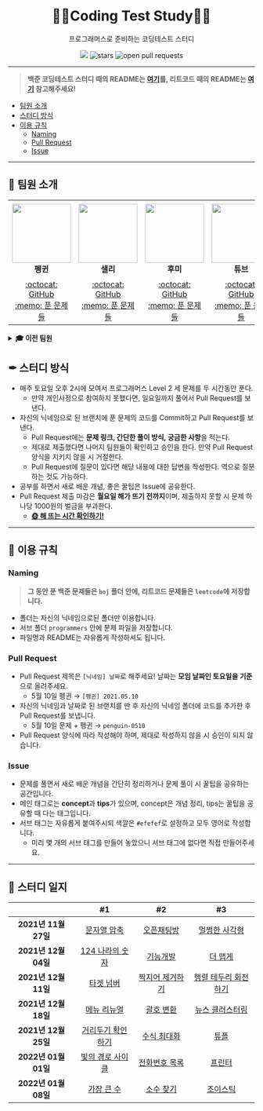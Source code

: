 <div align="center">
  <h1>👨‍💻Coding Test Study👩‍💻</h1>
  <p>프로그래머스로 준비하는 코딩테스트 스터디</p>
  <a href="https://hits.seeyoufarm.com"><img src="https://hits.seeyoufarm.com/api/count/incr/badge.svg?url=https%3A%2F%2Fgithub.com%2Fboostcamp-ai-tech-4%2Fcoding-test-study&count_bg=%2379C83D&title_bg=%23555555&icon=&icon_color=%23E7E7E7&title=hits&edge_flat=false"/></a>
  <img src="https://img.shields.io/github/stars/boostcamp-ai-tech-4/coding-test-study" alt="stars"/>
  <img src="https://img.shields.io/github/issues-pr/boostcamp-ai-tech-4/coding-test-study" alt="open pull requests"/>
</div>

---

> **백준 코딩테스트 스터디 때의 README는 [여기](/README_BOJ.md)를, 리트코드 때의 README는 [여기](/README_LeetCode.md) 참고해주세요!**

- [팀원 소개](#-팀원-소개)
- [스터디 방식](#-스터디-방식)
- [이용 규칙](#-이용-규칙)
  - [Naming](#naming)
  - [Pull Request](#pull-request)
  - [Issue](#issue)

---

## 👋 팀원 소개

<table>
    <tr height="160px">
        <td align="center" width="150px">
            <a href="https://github.com/CoodingPenguin"><img height="120px" width="120px" src="https://avatars.githubusercontent.com/u/37505775?s=460&u=44732fef53503e63d47192ce5c2de747eff5f0c6&v=4"/></a>
            <br />
            <strong>펭귄</strong>
        </td>
        <td align="center" width="150px">
            <a href="https://github.com/bsm8734"><img height="120px" width="120px" src="https://avatars.githubusercontent.com/u/35002768?s=460&v=4"/></a>
            <br />
            <strong>샐리</strong>
        </td>
        <td align="center" width="150px">
            <a href="https://github.com/opijae"><img height="120px" width="120px" src="https://avatars.githubusercontent.com/u/26226101?v=4"/></a>
            <br />
            <strong>후미</strong>
        </td>
        <td align="center" width="150px">
            <a href="https://github.com/peacecheejecake"><img height="120px" width="120px" src="https://avatars.githubusercontent.com/u/29668380?v=4"/></a>
            <br />
            <strong>튜브</strong>
        </td>
        <td align="center" width="150px">
            <a href="https://github.com/keeprainy"><img height="120px" width="120px" src="https://avatars.githubusercontent.com/u/38286295?v=4"/></a>
            <br />
            <strong>서폿</strong>
        </td>
    </tr>
    <tr height="50px">
        <td align="center">
            <a href="https://github.com/coodingpenguin">:octocat: GitHub</a>
            <br />
            <a href="./coodingpenguin">:memo: 푼 문제들</a>
        </td>
        <td align="center">
            <a href="https://github.com/bsm8734">:octocat: GitHub</a>
            <br />
            <a href="./sally">:memo: 푼 문제들</a>
        <td align="center">
            <a href="https://github.com/opijae">:octocat: GitHub</a>
            <br />
            <a href="./opijae">:memo: 푼 문제들</a>
        </td>
        <td align="center">
            <a href="https://github.com/peacecheejecake">:octocat: GitHub</a>
            <br />
            <a href="./peacecheejecake">:memo: 푼 문제들</a>
        </td>
        <td align="center">
            <a href="https://github.com/keeprainy">:octocat: GitHub</a>
            <br />
            <a href="./keeprainy">:memo: 푼 문제들</a>
        </td>
    </tr>
</table>

<details>
    <summary><strong>🎓 이전 팀원</strong></summary>
    <br/>
    <table>
        <tr height="160px">
            <td align="center" width="150px">
                <a href="https://github.com/changwoomon"><img height="120px" width="120px" src="https://avatars.githubusercontent.com/u/59998179?s=460&u=3a7c94b4d803a79b0bd947e184838607f0bf18c7&v=4"/></a>
                <br />
                <strong>원딜</strong>
            </td>
          <td align="center" width="150px">
            <a href="https://github.com/osmosm7"><img height="120px" width="120px" src="https://avatars.githubusercontent.com/u/48181287?v=4"/></a>
            <br />
            <strong>구너</strong>
          </td>
          <td align="center" width="150px">
            <a href="hhttps://github.com/dkswndms4782"><img height="120px" width="120px" src="https://avatars.githubusercontent.com/u/59716219?v=4"/></a>
            <br />
            <strong>감자</strong>
          </td>
      </tr>
        <tr height="50px">
            <td align="center">
                <a href="https://github.com/changwoomon">:octocat: GitHub</a>
                <br />
                <a href="./changwoomon">:memo: 푼 문제들</a>
            </td>
            <td align="center">
              <a href="https://github.com/osmosm7">:octocat: GitHub</a>
              <br />
              <a href="./osmosm7">:memo: 푼 문제들</a>
            </td>
            <td align="center">
              <a href="https://github.com/dkswndms4782">:octocat: GitHub</a>
              <br />
              <a href="./dkswndms4782">:memo: 푼 문제들</a>
            </td>
        </tr>
    </table>
</details>

## ✒ 스터디 방식

- 매주 토요일 오후 2시에 모여서 프로그래머스 Level 2 세 문제를 두 시간동안 푼다.
  - 만약 개인사정으로 참여하지 못했다면, 일요일까지 풀어서 Pull Request를 보낸다.
- 자신의 닉네임으로 된 브랜치에 푼 문제의 코드를 Commit하고 Pull Request를 보낸다.
  - Pull Request에는 **문제 링크, 간단한 풀이 방식, 궁금한 사항**을 적는다.
  - 제대로 제출했다면 나머지 팀원들이 확인하고 승인을 한다. 만약 Pull Request 양식을 지키지 않을 시 거절한다.
  - Pull Request에 질문이 있다면 해당 내용에 대한 답변을 작성한다. 역으로 질문하는 것도 가능하다.
- 공부를 하면서 새로 배운 개념, 좋은 꿀팁은 Issue에 공유한다.
- Pull Request 제출 마감은 **월요일 해가 뜨기 전까지**이며, 제출하지 못할 시 문제 하나당 1000원의 벌금을 부과한다.
  - **[🌞 해 뜨는 시간 확인하기!](https://www.google.com/search?q=%EC%9D%BC%EC%B6%9C%EC%8B%9C%EA%B0%84)**

---

## 📌 이용 규칙

### Naming

> **그 동안 푼 백준 문제들은 `boj` 폴더 안에, 리트코드 문제들은 `leetcode`에 저장합니다.**

- 폴더는 자신의 닉네임으로된 폴더만 이용합니다.
- 서브 폴더 `programmers` 안에 문제 파일을 저장합니다.
- 파일명과 README는 자유롭게 작성하셔도 됩니다.

### Pull Request

- Pull Request 제목은 `[닉네임] 날짜`로 해주세요! 날짜는 **모임 날짜인 토요일을 기준**으로 올려주세요.
  - 5월 10일 펭귄 → `[펭귄] 2021.05.10`
- 자신의 닉네임과 날짜로 된 브랜치를 딴 후 자신의 닉네임 폴더에 코드를 추가한 후 Pull Request를 보냅니다.
  - 5월 10일 문제 + 펭귄 → `penguin-0510`
- Pull Request 양식에 따라 작성해야 하며, 제대로 작성하지 않을 시 승인이 되지 않습니다.

### Issue

- 문제를 풀면서 새로 배운 개념을 간단히 정리하거나 문제 풀이 시 꿀팁을 공유하는 공간입니다.
- 메인 태그로는 **concept**과 **tips**가 있으며, concept은 개념 정리, tips는 꿀팁을 공유할 때 다는 태그입니다.
- 서브 태그는 자유롭게 붙여주시되 색깔은 `#efefef`로 설정하고 모두 영어로 작성합니다.
  - 미리 몇 개의 서브 태그를 만들어 놓았으니 서브 태그에 없다면 직접 만들어주세요.

---

## 📝 스터디 일지

|                      |                                      #1                                       |                                     #2                                      |                                        #3                                        |
| :------------------: | :---------------------------------------------------------------------------: | :-------------------------------------------------------------------------: | :------------------------------------------------------------------------------: |
| **2021년 11월 27일** |    [문자열 압축](https://programmers.co.kr/learn/courses/30/lessons/60057)    |   [오픈채팅방](https://programmers.co.kr/learn/courses/30/lessons/42888)    |    [멀쩡한 사각형](https://programmers.co.kr/learn/courses/30/lessons/62048)     |
| **2021년 12월 04일** |  [124 나라의 숫자](https://programmers.co.kr/learn/courses/30/lessons/12899)  |    [기능개발](https://programmers.co.kr/learn/courses/30/lessons/42586)     |       [더 맵게](https://programmers.co.kr/learn/courses/30/lessons/42626)        |
| **2021년 12월 11일** |     [타겟 넘버](https://programmers.co.kr/learn/courses/30/lessons/43165)     | [짝지어 제거하기](https://programmers.co.kr/learn/courses/30/lessons/12973) | [행렬 테두리 회전하기](https://programmers.co.kr/learn/courses/30/lessons/77485) |
| **2021년 12월 18일** |    [메뉴 리뉴얼](https://programmers.co.kr/learn/courses/30/lessons/72411)    |    [괄호 변환](https://programmers.co.kr/learn/courses/30/lessons/60058)    |   [뉴스 클러스터링](https://programmers.co.kr/learn/courses/30/lessons/17677)    |
| **2021년 12월 25일** | [거리두기 확인하기](https://programmers.co.kr/learn/courses/30/lessons/81302) |   [수식 최대화](https://programmers.co.kr/learn/courses/30/lessons/67257)   |         [튜플](https://programmers.co.kr/learn/courses/30/lessons/64065)         |
| **2022년 01월 01일** | [빛의 경로 사이클](https://programmers.co.kr/learn/courses/30/lessons/86052)  |  [전화번호 목록](https://programmers.co.kr/learn/courses/30/lessons/42577)  |        [프린터](https://programmers.co.kr/learn/courses/30/lessons/42587)        |
| **2022년 01월 08일** |    [가장 큰 수](https://programmers.co.kr/learn/courses/30/lessons/42746)     |    [소수 찾기](https://programmers.co.kr/learn/courses/30/lessons/42839)    |       [조이스틱](https://programmers.co.kr/learn/courses/30/lessons/42860)       |
